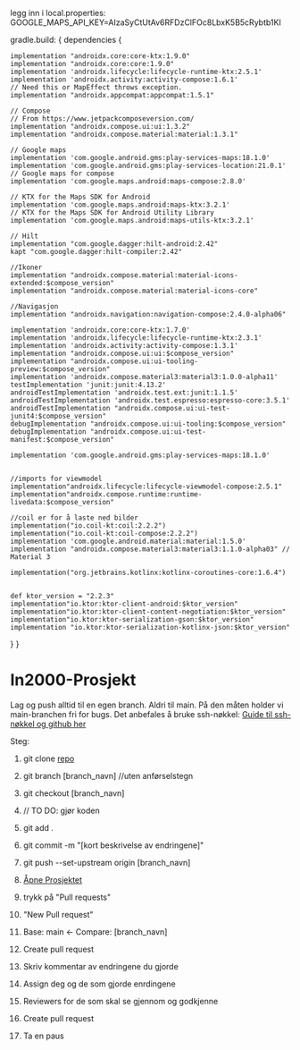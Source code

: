 legg inn i local.properties:
GOOGLE_MAPS_API_KEY=AIzaSyCtUtAv6RFDzClFOc8LbxK5B5cRybtb1KI

gradle.build:
{
dependencies {
    
    implementation "androidx.core:core-ktx:1.9.0"
    implementation "androidx.core:core:1.9.0"
    implementation 'androidx.lifecycle:lifecycle-runtime-ktx:2.5.1'
    implementation 'androidx.activity:activity-compose:1.6.1'
    // Need this or MapEffect throws exception.
    implementation "androidx.appcompat:appcompat:1.5.1"

    // Compose
    // From https://www.jetpackcomposeversion.com/
    implementation "androidx.compose.ui:ui:1.3.2"
    implementation "androidx.compose.material:material:1.3.1"

    // Google maps
    implementation 'com.google.android.gms:play-services-maps:18.1.0'
    implementation 'com.google.android.gms:play-services-location:21.0.1'
    // Google maps for compose
    implementation 'com.google.maps.android:maps-compose:2.8.0'

    // KTX for the Maps SDK for Android
    implementation 'com.google.maps.android:maps-ktx:3.2.1'
    // KTX for the Maps SDK for Android Utility Library
    implementation 'com.google.maps.android:maps-utils-ktx:3.2.1'

    // Hilt
    implementation "com.google.dagger:hilt-android:2.42"
    kapt "com.google.dagger:hilt-compiler:2.42"

    //Ikoner
    implementation "androidx.compose.material:material-icons-extended:$compose_version"
    implementation "androidx.compose.material:material-icons-core"

    //Navigasjon
    implementation "androidx.navigation:navigation-compose:2.4.0-alpha06"

    implementation 'androidx.core:core-ktx:1.7.0'
    implementation 'androidx.lifecycle:lifecycle-runtime-ktx:2.3.1'
    implementation 'androidx.activity:activity-compose:1.3.1'
    implementation "androidx.compose.ui:ui:$compose_version"
    implementation "androidx.compose.ui:ui-tooling-preview:$compose_version"
    implementation 'androidx.compose.material3:material3:1.0.0-alpha11'
    testImplementation 'junit:junit:4.13.2'
    androidTestImplementation 'androidx.test.ext:junit:1.1.5'
    androidTestImplementation 'androidx.test.espresso:espresso-core:3.5.1'
    androidTestImplementation "androidx.compose.ui:ui-test-junit4:$compose_version"
    debugImplementation "androidx.compose.ui:ui-tooling:$compose_version"
    debugImplementation "androidx.compose.ui:ui-test-manifest:$compose_version"

    implementation 'com.google.android.gms:play-services-maps:18.1.0'


    //imports for viewmodel
    implementation"androidx.lifecycle:lifecycle-viewmodel-compose:2.5.1"
    implementation"androidx.compose.runtime:runtime-livedata:$compose_version"

    //coil er for å laste ned bilder
    implementation("io.coil-kt:coil:2.2.2")
    implementation("io.coil-kt:coil-compose:2.2.2")
    implementation 'com.google.android.material:material:1.5.0'
    implementation "androidx.compose.material3:material3:1.1.0-alpha03" // Material 3

    implementation("org.jetbrains.kotlinx:kotlinx-coroutines-core:1.6.4")


    def ktor_version = "2.2.3"
    implementation"io.ktor:ktor-client-android:$ktor_version"
    implementation"io.ktor:ktor-client-content-negotiation:$ktor_version"
    implementation"io.ktor:ktor-serialization-gson:$ktor_version"
    implementation "io.ktor:ktor-serialization-kotlinx-json:$ktor_version"
}
}

# In2000-Prosjekt
Lag og push alltid til en egen branch. Aldri til main. På den måten holder vi main-branchen fri for bugs.
Det anbefales å bruke ssh-nøkkel: [Guide til ssh-nøkkel og github her](https://www.uio.no/tjenester/it/maskin/filer/versjonskontroll/github.html#ssh-nokler)


Steg:
1. git clone [repo](https://github.uio.no/dafolvel/In2000-Prosjekt.git)
2. git branch [branch_navn] //uten anførselstegn
3. git checkout [branch_navn]
4. // TO DO: gjør koden
5. git add .
6. git commit -m "[kort beskrivelse av endringene]"
7. git push --set-upstream origin [branch_navn]
8. [Åpne Prosjektet](https://github.uio.no/dafolvel/In2000-Prosjekt)
9. trykk på "Pull requests"
10. "New Pull request"
11. Base: main <- Compare: [branch_navn]
12. Create pull request

13. Skriv kommentar av endringene du gjorde
14. Assign deg og de som gjorde enrdingene
15. Reviewers for de som skal se gjennom og godkjenne
16. Create pull request
17. Ta en paus
